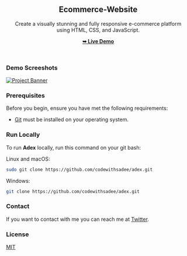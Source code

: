 
<div align="center">
  <h2 align="center">Ecommerce-Website</h2>
Create a visually stunning and fully responsive e-commerce platform 
   <br />using HTML, CSS, and JavaScript.

  <a href="https://programmersiam.github.io/ps-Ecommerce-Website/"><strong>➥ Live Demo</strong></a>

</div>

<br />

### Demo Screeshots
  <a href="#" target="_blank">
      <img src="https://i.ibb.co/Fhc9hC1/okPost.jpg" alt="Project Banner">
    </a>




### Prerequisites

Before you begin, ensure you have met the following requirements:

* [Git](https://git-scm.com/downloads "Download Git") must be installed on your operating system.

### Run Locally

To run **Adex** locally, run this command on your git bash:

Linux and macOS:

```bash
sudo git clone https://github.com/codewithsadee/adex.git
```

Windows:

```bash
git clone https://github.com/codewithsadee/adex.git
```

### Contact

If you want to contact with me you can reach me at [Twitter](https://www.twitter.com/codewithsadee).

### License

[MIT](https://choosealicense.com/licenses/mit/)






